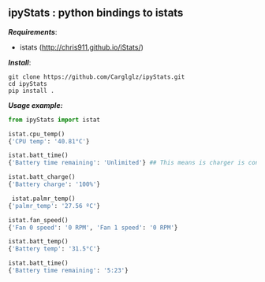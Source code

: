 ## ipyStats : python bindings to istats



***Requirements***:

* istats (http://chris911.github.io/iStats/)



***Install***:

```
git clone https://github.com/Carglglz/ipyStats.git
cd ipyStats
pip install .
```



***Usage example:***

```python
from ipyStats import istat

istat.cpu_temp()
{'CPU temp': '40.81°C'}

istat.batt_time()
{'Battery time remaining': 'Unlimited'} ## This means is charger is connected

istat.batt_charge()
{'Battery charge': '100%'}

 istat.palmr_temp()
{'palmr_temp': '27.56 ºC'}

istat.fan_speed()
{'Fan 0 speed': '0 RPM', 'Fan 1 speed': '0 RPM'}

istat.batt_temp()
{'Battery temp': '31.5°C'}

istat.batt_time()
{'Battery time remaining': '5:23'}
```

